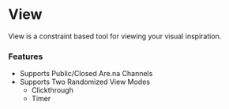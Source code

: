 # View

View is a constraint based tool for viewing your visual inspiration.

### Features
- Supports Public/Closed Are.na Channels
- Supports Two Randomized View Modes
  - Clickthrough 
  - Timer